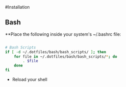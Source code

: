 #Installation

## Bash
**Place the following inside your system's ~/.bashrc file:
```bash

# Bash Scripts
if [ -d ~/.dotfiles/bash/bash_scripts/ ]; then
    for file in ~/.dotfiles/bash/bash_scripts/*; do
        . $file
    done
fi

```
- Reload your shell
